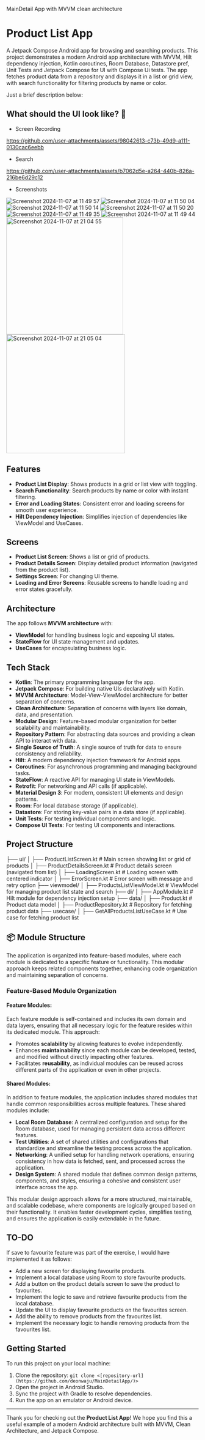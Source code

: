 MainDetail App with MVVM clean architecture

# Product List App

A Jetpack Compose Android app for browsing and searching products. This project demonstrates a modern Android app 
architecture with MVVM, Hilt dependency injection, Kotlin coroutines, Room Database, Datastore pref, Unit Tests and Jetpack Compose 
for UI with Compose Ui tests. The app fetches product data from a repository and displays it in a list or grid view, 
with search functionality for filtering products by name or color.

Just a brief description below:

## What should the UI look like? 🎨

- Screen Recording
  
https://github.com/user-attachments/assets/98042613-c73b-49d9-a111-0130cac6eebb

- Search

https://github.com/user-attachments/assets/b7062d5e-a264-440b-826a-216be6d29c12

- Screenshots
  
![Screenshot 2024-11-07 at 11 49 57](https://github.com/user-attachments/assets/267b33ab-3a6b-4213-92c2-4f47ec92dfd8) ![Screenshot 2024-11-07 at 11 50 04](https://github.com/user-attachments/assets/f9e8eadb-b31a-467a-83df-ec918551d028) ![Screenshot 2024-11-07 at 11 50 14](https://github.com/user-attachments/assets/8b11a8d6-09b1-4c52-a759-b4b56bbf9bd8) ![Screenshot 2024-11-07 at 11 50 20](https://github.com/user-attachments/assets/a0014e7d-334d-494a-bd28-174c8bec8282) ![Screenshot 2024-11-07 at 11 49 35](https://github.com/user-attachments/assets/e1df159f-e9af-4ae3-a43f-9f86da3361f0) ![Screenshot 2024-11-07 at 11 49 44](https://github.com/user-attachments/assets/675e7f67-898a-408b-bfa5-854010e538e8) <img width="306" alt="Screenshot 2024-11-07 at 21 04 55" src="https://github.com/user-attachments/assets/95543038-905f-4ff2-86a9-c8f6db1d4ce2"> <img width="311" alt="Screenshot 2024-11-07 at 21 05 04" src="https://github.com/user-attachments/assets/2536eb8d-17d8-42d1-adc5-700f679dc570">

## Features

- **Product List Display**: Shows products in a grid or list view with toggling.
- **Search Functionality**: Search products by name or color with instant filtering.
- **Error and Loading States**: Consistent error and loading screens for smooth user experience.
- **Hilt Dependency Injection**: Simplifies injection of dependencies like ViewModel and UseCases.

## Screens

- **Product List Screen**: Shows a list or grid of products.
- **Product Details Screen**: Display detailed product information (navigated from the product list).
- **Settings Screen**: For changing UI theme.
- **Loading and Error Screens**: Reusable screens to handle loading and error states gracefully.

## Architecture

The app follows **MVVM architecture** with:
- **ViewModel** for handling business logic and exposing UI states.
- **StateFlow** for UI state management and updates.
- **UseCases** for encapsulating business logic.

## Tech Stack

- **Kotlin**: The primary programming language for the app.
- **Jetpack Compose**: For building native UIs declaratively with Kotlin.
- **MVVM Architecture**: Model-View-ViewModel architecture for better separation of concerns.
- **Clean Architecture**: Separation of concerns with layers like domain, data, and presentation.
- **Modular Design**: Feature-based modular organization for better scalability and maintainability.
- **Repository Pattern**: For abstracting data sources and providing a clean API to interact with data.
- **Single Source of Truth**: A single source of truth for data to ensure consistency and reliability.
- **Hilt**: A modern dependency injection framework for Android apps.
- **Coroutines**: For asynchronous programming and managing background tasks.
- **StateFlow**: A reactive API for managing UI state in ViewModels.
- **Retrofit**: For networking and API calls (if applicable).
- **Material Design 3**: For modern, consistent UI elements and design patterns.
- **Room**: For local database storage (if applicable).
- **Datastore**: For storing key-value pairs in a data store (if applicable).
- **Unit Tests**: For testing individual components and logic.
- **Compose UI Tests**: For testing UI components and interactions.

## Project Structure

├── ui/ │ ├── ProductListScreen.kt # Main screen showing list or grid of products │ ├── ProductDetailsScreen.kt # Product details screen (navigated from list) │ ├── LoadingScreen.kt # Loading screen with centered indicator │ ├── ErrorScreen.kt # Error screen with message and retry option ├── viewmodel/ │ ├── ProductsListViewModel.kt # ViewModel for managing product list state and search ├── di/ │ ├── AppModule.kt # Hilt module for dependency injection setup ├── data/ │ ├── Product.kt # Product data model │ ├── ProductRepository.kt # Repository for fetching product data ├── usecase/ │ ├── GetAllProductsListUseCase.kt # Use case for fetching product list

## 📦 Module Structure

The application is organized into feature-based modules, where each module is dedicated to a specific feature or functionality. This modular approach keeps related components together, enhancing code organization and maintaining separation of concerns.

### Feature-Based Module Organization

#### Feature Modules:
Each feature module is self-contained and includes its own domain and data layers, ensuring that all necessary logic for the feature resides within its dedicated module. This approach:

- Promotes **scalability** by allowing features to evolve independently.
- Enhances **maintainability** since each module can be developed, tested, and modified without directly impacting other features.
- Facilitates **reusability**, as individual modules can be reused across different parts of the application or even in other projects.

#### Shared Modules:
In addition to feature modules, the application includes shared modules that handle common responsibilities across multiple features. These shared modules include:

- **Local Room Database**: A centralized configuration and setup for the Room database, used for managing persistent data across different features.
- **Test Utilities**: A set of shared utilities and configurations that standardize and streamline the testing process across the application.
- **Networking**: A unified setup for handling network operations, ensuring consistency in how data is fetched, sent, and processed across the application.
- **Design System**: A shared module that defines common design patterns, components, and styles, ensuring a cohesive and consistent user interface across the app.

This modular design approach allows for a more structured, maintainable, and scalable codebase, where components are logically grouped based on their functionality. It enables faster development cycles, simplifies testing, and ensures the application is easily extendable in the future.

## TO-DO
If save to favourite feature was part of the exercise, I would have implemented it as follows:
- Add a new screen for displaying favourite products.
- Implement a local database using Room to store favourite products.
- Add a button on the product details screen to save the product to favourites.
- Implement the logic to save and retrieve favourite products from the local database.
- Update the UI to display favourite products on the favourites screen.
- Add the ability to remove products from the favourites list.
- Implement the necessary logic to handle removing products from the favourites list.

## Getting Started

To run this project on your local machine:

1. Clone the repository: `git clone <[repository-url](https://github.com/deonwaju/MainDetailApp/)>`
2. Open the project in Android Studio.
3. Sync the project with Gradle to resolve dependencies.
4. Run the app on an emulator or Android device.

---

Thank you for checking out the **Product List App**! We hope you find this a useful example of a modern Android architecture built with MVVM, Clean Architecture, and Jetpack Compose.






